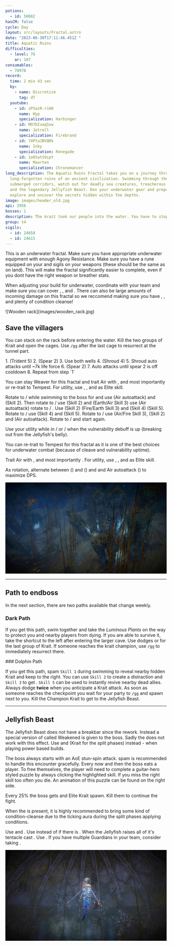 ```yaml
---
potions:
  - id: 50082
hasCM: false
cycle: Day
layout: src/layouts/Fractal.astro
date: "2023-06-30T17:11:46.451Z "
title: Aquatic Ruins
difficulties:
  - level: 76
    ar: 107
consumables:
  - 78978
record:
  time: 2 min 43 sec
  by:
    - name: Discretize
      tag: dT
  youtube:
    - id: zP5azR-riH0
      name: Hyp
      specialization: Harbinger
    - id: MO76IvaqSxw
      name: Jetrell
      specialization: Firebrand
    - id: 74PtaJBVQRk
      name: Inky
      specialization: Renegade
    - id: 1oOtwtS9ipY
      name: Maarten
      specialization: Chronomancer
long_description: The Aquatic Ruins Fractal takes you on a journey through the
  long-forgotten ruins of an ancient civilization. Swimming through the
  submerged corridors, watch out for deadly sea creatures, treacherous currents,
  and the legendary Jellyfish Beast. Don your underwater gear and prepare to
  explore and uncover the secrets hidden within the depths.
image: images/header_old.jpg
api: 2956
bosses: 1
description: The krait took our people into the water. You have to stop them!
group: t4
sigils:
  - id: 24658
  - id: 24615
---
```


<Grid>

<GridItem sm="7">
 
<Warning >
This is an underwater fractal. Make sure you have appropriate underwater equipment with enough Agony Resistance. Make sure you have a rune equipped on your <Item name="zojjasclothbreather" text="Aquabreather"/> and sigils on your weapons (these should be the same as on land). This will make the fractal significantly easier to complete, even if you dont have the right weapon or breather stats.

When adjusting your build for underwater, coordinate with your team and make sure you can cover <Boon name="Might"/>, <Boon name="Fury"/>, <Boon name="Quickness"/> and <Boon name="Alacrity"/>. There can also be large amounts of incoming damage on this fractal so we reccomend making sure you have <Boon name="Protection"/>, <Boon name="Stability"/>, and plenty of condition cleanse!
</Warning>

</GridItem>

<GridItem sm="5">
![Wooden rack](images/wooden_rack.jpg)
</GridItem>
</Grid>

## Save the villagers <Item id="50082" disableText/><Item id="24658" disableText/>

<Grid>
<GridItem sm="7">

You can stack <Boon name="Might"/> on the rack before entering the water. Kill the two groups of Krait and open the cages. Use `/gg` after the last cage to resurrect at the tunnel part.


<Tabs>
<Tab specialization="Reaper">
1.  <Skill name="Frozen Abyss"/> (Trident 5)
2.  <Skill name="Wicked Spiral"/> (Spear 2)
3.  Use both wells
4.  <Skill name="Soul Spiral"/> (Shroud 4)
5.  Shroud auto attacks until ~7k life force
6.  <Skill name="Wicked Spiral"/> (Spear 2)
7.  Auto attacks until spear 2 is off cooldown
8.  Repeat from step `1`
</Tab>
<Tab specialization="Weaver">

You can stay Weaver for this fractal and trait Air with <Trait id="232" disableText/>, <Trait id="214" disableText/> and most importantly <Trait id="1503"/> or re-trait to Tempest. For utility, use <Skill id="5638" disableText/>, <Skill id="40183" disableText/>, <Skill id="5539" disableText/> and <Skill id="43638"/> as Elite skill.

Rotate to <Skill name="Air Attunement" profession="Elementalist" disableText/> / <Skill name="Air Attunement" profession="Elementalist" disableText/> while swimming to the boss for <Trait name="Elements of Rage"/> and use <Skill name="Forked Lightning" profession="Elementalist"/> (Air autoattack) and <Skill name="Electrocute" profession="Elementalist"/> (Skill 2). Then rotate to <Skill name="Earth Attunement" profession="Elementalist" disableText/> / <Skill name="Air Attunement" profession="Elementalist" disableText/> use <Skill name="Rock Spray" profession="Elementalist"/> (Skill 2) and <Skill name="Sodden Swath" profession="Elementalist"/> (Earth/Air Skill 3) use <Skill name="Forked Lightning" profession="Elementalist"/> (Air autoattack) rotate to <Skill name="Fire Attunement" profession="Elementalist" disableText/> / <Skill name="Earth Attunement" profession="Elementalist" disableText/>. Use <Skill name="Boil" profession="Elementalist"/> (Skill 2) <Skill name="Molten Burst" profession="Elementalist"/> (Fire/Earth Skill 3) and <Skill name="Rock Anchor" profession="Elementalist"/> (Skill 4) <Skill name="Murky water" profession="Elementalist"/> (Skill 5). Rotate to <Skill name="Fire Attunement" profession="Elementalist" disableText/> / <Skill name="Fire Attunement" profession="Elementalist" disableText/> use <Skill name="LavaChains" profession="Elementalist"/> (Skill 4) and <Skill name="Heat Wave" profession="Elementalist"/> (Skill 5). Rotate to <Skill name="Air Attunement" profession="Elementalist" disableText/> / <Skill name="Fire Attunement" profession="Elementalist" disableText/> use <Skill name="Plasmic Strike" profession="Elementalist"/> (Air/Fire Skill 3), <Skill name="Electrocute" profession="Elementalist"/> (Skill 2) and <Skill name="Forked Lightning" profession="Elementalist"/> (Air autoattack). Rotate to <Skill name="Air Attunement" profession="Elementalist" disableText/> / <Skill name="Air Attunement" profession="Elementalist" disableText/> and start again.

Use your utility while in <Skill name="Fire Attunement" profession="Elementalist" disableText/> / <Skill name="Fire Attunement" profession="Elementalist" disableText/> or <Skill name="Air Attunement" profession="Elementalist" disableText/> / <Skill name="Air Attunement" profession="Elementalist" disableText/> when the vulnerability debuff is up (breaking out from the Jellyfish's belly).
</Tab>

<Tab specialization="Tempest">

You can re-trait to Tempest for this fractal as it is one of the best choices for underwater combat (because of cleave and vulnerability uptime).

Trait Air with <Trait id="232" disableText/>, <Trait id="214" disableText/> and most importantly <Trait id="1503"/>. For utility, use <Skill id="5638" disableText/>, <Skill id="5539" disableText/>, <Skill id="30662" disableText/> and <Skill id="29968" disableText/> as Elite skill.

As rotation, alternate between <Skill id="29719"/> (<Skill id="5494" disableText/>) and <Skill id="5597"/> (<Skill id="5492" disableText/>) and <Skill id="5655"/> and Air autoattack (<Skill id="5494" disableText/>) to maximize DPS.
</Tab>

</Tabs>
</GridItem>

<GridItem sm="5">

![Villagers are trapped in cages](images/trapped_villagers.jpg)

</GridItem>

</Grid>

---

## Path to endboss

In the next section, there are two paths available that change weekly. 

<Grid>
<GridItem>

### Dark Path

If you get this path, swim together and take the _Luminous Plants_ on the way to protect you and nearby players from dying. If you are able to survive it, take the shortcut to the left after entering the larger cave. Use dodges or <Effect name="Invulnerability"/> for the last group of Krait. If someone reaches the krait champion, use `/gg` to immediately resurrect there.


</GridItem>

<GridItem> 

<GifPlayer sourceId="aquatic-ruins-dark-path" />
</GridItem>

<GridItem>
### Dolphin Path

If you get this path, spam `Skill 1` during swimming to reveal nearby hidden Krait and keep to the right. You can use `Skill 2` to create a distraction and `Skill 3` to get <Effect name="Stealth"/>. `Skill 5` can be used to instantly revive nearby dead allies. Always dodge **twice** when you anticipate a Krait attack. As soon as someone reaches the checkpoint you wait for your party to `/gg` and spawn next to you. Kill the Champion Krait to get to the Jellyfish Beast.
</GridItem>
</Grid>

---

<Grid>
<GridItem sm="7">

## Jellyfish Beast

The Jellyfish Beast does not have a breakbar since the rework. Instead a special version of <Effect name="Exposed"/> called Weakened is given to the boss. Sadly the <Item id="24868"/> does not work with this effect. Use <Item id="24615"/> and <Item id="24658"/> (Krait for the split phases) instead - when playing power based builds.

The boss always starts with an AoE stun-spin attack. <Boon name="Stability"/> spam is recommended to handle this encounter gracefully. Every now and then the boss eats a player. To free themselves, the player will need to complete a guitar-hero styled puzzle by always clicking the highlighted skill. If you miss the right skill too often you die. An animation of this puzzle can be found on the right side.

Every 25% the boss gets <Effect name="Invulnerability"/> and Elite Krait spawn. Kill them to continue the fight.

When the <Instability name="Afflicted"/> is present, it is highly recommended to bring some kind of condition-cleanse due to the ticking aura during the split phases applying conditions.
</GridItem>

<GridItem sm="5">

<GifPlayer sourceId="aquatic-boss-puzzle" />


<Tabs>
<Tab specialization="Revenant">
Use <Skill name="Legendary Dwarf Stance"/> and <Skill name="Legendary Assassin Stance"/>. Use <Skill name="Legendary Demon Stance"/> instead of <Skill name="Legendary Assassin Stance" disableText/> if there is <Instability name="No Pain, No Gain"/>. When the Jellyfish raises all of it's tentacle cast <Skill name="Inspiring Reinforcement"/>.
</Tab>

<Tab specialization="Guardian">
Use <Skill name="Stand your ground"/>. If you have multiple Guardians in your team, consider taking <Skill id="43357"/>.
</Tab>
</Tabs>
</GridItem>

</Grid>

![Jellyfish beast](images/the_jellyfish_beast.jpg)

